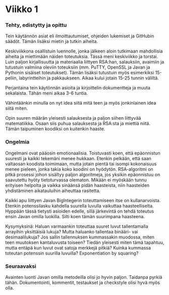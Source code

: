 # Viikko 1

### Tehty, edistytty ja opittu
Tein käytännön asiat eli ilmoittautumiset, ohjeiden lukemiset ja GitHubin säädöt. Tämän lisäksi mietin ja tutkin aiheita.

Keskiviikkona osallistuin luennolle, jonka jälkeen aloin tutkimaan mahdollisia aiheita ja miettimään näiden toteutuksia. Tässä meni keskiviikko ja torstai. Luin paljon kirjallisuutta ja materiaalia liittyen RSA:han, salauksiin, avaimiin ja tutustuin valmiina oleviin toteuksiin (mm. PuTTY, OpenSSL ja Javan ja Pythonin sisäiset toteutukset). Tämän lisäksi tutustuin myös esimerkiksi 15-peliin, labyrintteihin ja pakkaukseen. Aikaa kului jotain 15-25 tunnin väliltä.

Perjantaina tein käytönnän asioita ja kirjoittelin dokumentteja ja muuta sekalaista. Tähän meni aikaa 3-6 tuntia.

Vähintäänkin minulla on nyt idea siitä mitä teen ja myös jonkinlainen idea siitä miten.

Opin suuren määrän yleisesti salauksesta ja paljon siihen liittyvää matematiikka. Osaan siis puhua salauksesta ja RSA:sta ja miettiä niitä. Tämän taipuminen koodiksi on kuitenkin haaste.

### Ongelmia
Ongelmani ovat pääosin emotionaalisia. Toistuvasti koen, että epäonnistun suuresti ja kaikki tekemäni menee hukkaan. Etenkin pelkään, että saan valtaosan koodista toimimaan, mutta jotain pientä tai isompi kokonaisuus menee pieleen, jonka takia koko koodini on hyödytön. RSA-algoritmi on pitkä prosessi johon sisältyy paljon algoritmeja, jos yksikin epäonnistuu on saavutettu hyöty tietoturvassa olematon. Mikään ei myöskään tunnu erityisen helpolta ja vaikka sinäänsä pidän haasteista, niin haasteiden yhdistäminen aikatauluihin aiheuttaa rasitetta.

Kaikki apu liittyen Javan BigIntegerin toteuttamiseen itse on kullanarvoista. Etenkin potenssilasku kahdella suurella luvulla vaikuttaa haasteelliselta. Hyppään tässä tietysti asioiden edelle, sillä järkevintä on tehdä toteutus ensin Javan omilla luokilla. Silti koen tämän suurimpana haasteena.

Kysymyksinä:
Haluan varmaankin toteuttaa suuret luvut tallentamalla arrayihin yksittäisiä lukuja? Mutta haluanko tallentaa binääri- vai desimaalilukuja? 
Jos sallin tallennuksen kummassakin muodossa, miten teen muutoksen kantaluvusta toiseen? Tiedän yleisesti miten tämä tapahtuu, mutta entäpä kun luvut ovat satoja merkkejä pitkiä?
Kuinka kummassa toteutan potenssin suurilla luvuilla? Exponentiation by squaring?

### Seuraavaksi
Avainten luonti Javan omilla metodeilla olisi jo hyvin paljon. Taidanpa pyrkiä tähän. Dokumentointi, kommentit, testaukset ja checkstyle olisi hyvä myös olla.
